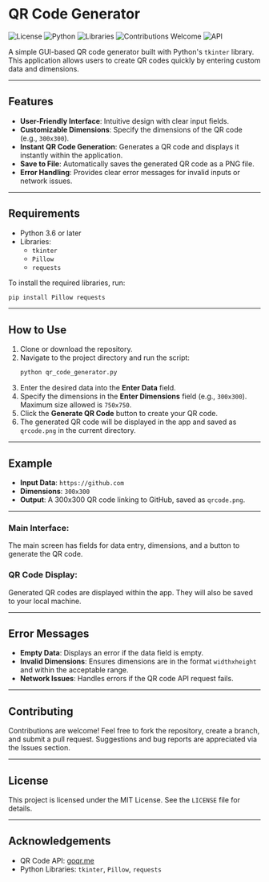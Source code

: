 # QR Code Generator
![License](https://img.shields.io/badge/license-MIT-blue.svg)
![Python](https://img.shields.io/badge/python-3.6%2B-brightgreen)
![Libraries](https://img.shields.io/badge/dependencies-Pillow%20%7C%20Requests-orange)
![Contributions Welcome](https://img.shields.io/badge/contributions-welcome-brightgreen.svg)
![API](https://img.shields.io/badge/API-goqr.me-lightblue)

A simple GUI-based QR code generator built with Python's `tkinter` library. This application allows users to create QR codes quickly by entering custom data and dimensions.

---

## Features

- **User-Friendly Interface**: Intuitive design with clear input fields.
- **Customizable Dimensions**: Specify the dimensions of the QR code (e.g., `300x300`).
- **Instant QR Code Generation**: Generates a QR code and displays it instantly within the application.
- **Save to File**: Automatically saves the generated QR code as a PNG file.
- **Error Handling**: Provides clear error messages for invalid inputs or network issues.

---

## Requirements

- Python 3.6 or later
- Libraries:
  - `tkinter`
  - `Pillow`
  - `requests`

To install the required libraries, run:
```bash
pip install Pillow requests
```

---

## How to Use

1. Clone or download the repository.
2. Navigate to the project directory and run the script:
   ```bash
   python qr_code_generator.py
   ```
3. Enter the desired data into the **Enter Data** field.
4. Specify the dimensions in the **Enter Dimensions** field (e.g., `300x300`). Maximum size allowed is `750x750`.
5. Click the **Generate QR Code** button to create your QR code.
6. The generated QR code will be displayed in the app and saved as `qrcode.png` in the current directory.

---

## Example

- **Input Data**: `https://github.com`
- **Dimensions**: `300x300`
- **Output**: A 300x300 QR code linking to GitHub, saved as `qrcode.png`.

---

### Main Interface:
The main screen has fields for data entry, dimensions, and a button to generate the QR code.

### QR Code Display:
Generated QR codes are displayed within the app. They will also be saved to your local machine.

---

## Error Messages

- **Empty Data**: Displays an error if the data field is empty.
- **Invalid Dimensions**: Ensures dimensions are in the format `widthxheight` and within the acceptable range.
- **Network Issues**: Handles errors if the QR code API request fails.

---

## Contributing

Contributions are welcome! Feel free to fork the repository, create a branch, and submit a pull request. Suggestions and bug reports are appreciated via the Issues section.

---

## License

This project is licensed under the MIT License. See the `LICENSE` file for details.

---

## Acknowledgements

- QR Code API: [goqr.me](https://goqr.me/)
- Python Libraries: `tkinter`, `Pillow`, `requests`

